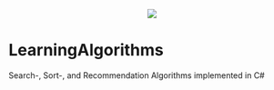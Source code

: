 <p align="center"><img src="https://content.philipp-moser.de/GitHub/7ec0b2ed-d700-4444-9d88-ac6f9128f435.jpg"></p>


# LearningAlgorithms
Search-, Sort-, and Recommendation Algorithms implemented in C#

